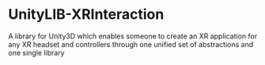 # UnityLIB-XRInteraction
A library for Unity3D which enables someone to create an XR application for any XR headset and controllers through one unified set of abstractions and one single library
